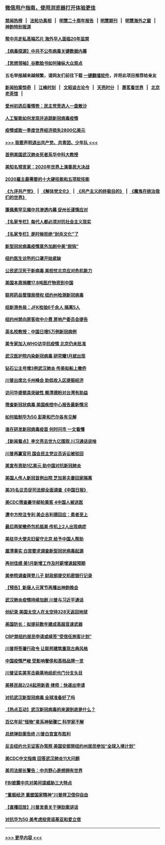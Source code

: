 ### [微信用户指南，使用浏览器打开体验更佳](https://github.com/gfw-breaker/banned-news1/blob/master/indexes/wechat-guide.md?t=0)
#### [禁闻热榜](热点新闻.md?t=0)  &nbsp;&nbsp;|&nbsp;&nbsp; [法轮功真相](https://github.com/gfw-breaker/truth/blob/master/README.md?t=0) &nbsp;&nbsp;|&nbsp;&nbsp; [明慧二十周年报告](https://github.com/gfw-breaker/mh-reports/blob/master/README.md?t=0) &nbsp;&nbsp;|&nbsp;&nbsp;[明慧期刊](https://github.com/gfw-breaker/mh-qikan) &nbsp;&nbsp;|&nbsp;&nbsp; [明慧海外之窗](https://github.com/gfw-breaker/mh-news/blob/master/README.md?t=0) &nbsp;&nbsp;|&nbsp;&nbsp; [神韵特别报道](https://github.com/gfw-breaker/mh-news/blob/master/shenyun.md?t=0)
#### [帮中共走私高端芯片 海外华人面临20年监禁](../pages/nsc412/n11855016.md?t=02101211) 
#### [【病毒探源】中共不公布病毒关键数据内幕](../pages/nsc412/n11856584.md?t=02101211) 
#### [【思想领袖】谷歌脸书如何操纵大众观点](../pages/nsc412/n11680874.md?t=02101211) 
#### 五毛举报越来越频繁，请网友们前往下载 [一键翻墙软件](https://github.com/gfw-breaker/ssr-accounts)，并将此项目推荐给亲友
#### [新闻拍案惊奇](https://github.com/gfw-breaker/banned-news1/blob/master/pages/link4.md) &nbsp;&nbsp;|&nbsp;&nbsp; [江峰时刻](https://github.com/gfw-breaker/banned-news1/blob/master/pages/link4.md) &nbsp;&nbsp;|&nbsp;&nbsp; [文昭谈古论今](https://github.com/gfw-breaker/banned-news1/blob/master/pages/link4.md) &nbsp;&nbsp;|&nbsp;&nbsp; [天亮时分](https://github.com/gfw-breaker/banned-news1/blob/master/pages/link4.md) &nbsp;&nbsp;|&nbsp;&nbsp; [萧茗看世界](https://github.com/gfw-breaker/banned-news1/blob/master/pages/link4.md) &nbsp;&nbsp;|&nbsp;&nbsp; [北京老茶馆](https://github.com/gfw-breaker/banned-news1/blob/master/pages/link4.md) &nbsp;&nbsp;|&nbsp;&nbsp; 
#### [爱州初选后看情势：民主党竞选人一盘散沙](../pages/nsc412/n11856557.md?t=02101211) 
#### [人工智能如何发现并追踪新冠病毒疫情](../pages/nsc412/n11856398.md?t=02101211) 
#### [疫情或致一季度世界经济损失2800亿美元](../pages/nsc412/n11855639.md?t=02101211) 
#### [>>> 我要声明退出共产党、共青团、少年队 <<<](https://github.com/begood0513/goodnews/blob/master/quit/letter.md) 
#### [首例美国武汉肺炎死者系华中科大教授](../pages/nsc412/n11855500.md?t=02101211) 
#### [美知名预言家：2020年世界上演善恶大决战](../pages/nsc412/n11855418.md?t=02101211) 
#### [2020雇主最需要的十大硬技能和五项软技能](../pages/nsc412/n11850953.md?t=02101211) 
#### [《九评共产党》](https://github.com/begood0513/9ping.md/blob/master/README.md) &nbsp;|&nbsp; [《解体党文化》](../../../../jtdwh.md/blob/master/README.md)  &nbsp;|&nbsp; [《共产主义的终极目的》](../../../../gczydzjmd.md/blob/master/README.md) &nbsp;|&nbsp; [《魔鬼在统治我们的世界》](../../../../mgztzwmdsj.md/blob/master/README.md) 
#### [蓬佩奥罕见揭中共渗透内幕 促州长谨慎应对](../pages/nsc412/n11854685.md?t=02101211) 
#### [【名家专栏】每代人都必须对抗社会主义现实](../pages/nsc412/n11831412.md?t=02101211) 
#### [【名家专栏】是时候拒绝“封杀文化”了](../pages/nsc412/n11814093.md?t=02101211) 
#### [新型冠状病毒疫情意外加剧中美“脱钩”](../pages/nsc412/n11854475.md?t=02101211) 
#### [纽约医生诊所的口罩开始紧缺](../pages/nsc412/n11853364.md?t=02101211) 
#### [公民武汉死于新病毒 美担忧北京应对危机能力](../pages/nsc412/n11854331.md?t=02101211) 
#### [美国本周捐赠17.8吨医疗物资到中国](../pages/nsc412/n11854269.md?t=02101211) 
#### [联邦药品管理局授权  纽约州检测新冠病毒](../pages/nsc412/n11853371.md?t=02101211) 
#### [纽新港务局：JFK检验6千余人  隔离5人](../pages/nsc412/n11853366.md?t=02101211) 
#### [纽约州禁向房客收中介费  房地产委员会提告](../pages/nsc412/n11853360.md?t=02101211) 
#### [英名校教授：中国日增5万例新冠病例](../pages/nsc412/n11854174.md?t=02101211) 
#### [美专家加入WHO访华抗疫情 北京仍未批准](../pages/nsc412/n11854043.md?t=02101211) 
#### [武汉医护院内染新冠病毒 研究曝1月就出现](../pages/nsc412/n11852928.md?t=02101211) 
#### [钻石公主号增3例武汉肺炎 传美拟船上撤侨](../pages/nsc412/n11853240.md?t=02101211) 
#### [川普出席北卡州峰会 助低收入区提振经济](../pages/nsc412/n11853232.md?t=02101211) 
#### [访问华盛顿具突破性 赖清德盼对台湾有助益](../pages/nsc412/n11853129.md?t=02101211) 
#### [筛查新冠状病毒 美国疾控中心报告最新情况](../pages/nsc412/n11853070.md?t=02101211) 
#### [如何抵制华为5G 彭斯和巴尔各有见解](../pages/nsc412/n11852535.md?t=02101211) 
#### [谁在研发新冠病毒疫苗 何时问市 一文看懂](../pages/nsc412/n11852840.md?t=02101211) 
#### [【新闻看点】李文亮去世九亿围观 川习通话说啥](../pages/nsc412/n11852360.md?t=02101211) 
#### [川普再赢官司 国会民主党议员诉讼被驳回](../pages/nsc412/n11852287.md?t=02101211) 
#### [美宣布资助1亿美元 助中国对抗新冠肺炎](../pages/nsc412/n11852531.md?t=02101211) 
#### [美国人传人新冠首例出院 芝加哥夫妻回家隔离](../pages/nsc412/n11852452.md?t=02101211) 
#### [美35名议员促司法部全面调查《中国日报》](../pages/nsc412/n11852435.md?t=02101211) 
#### [美CDC筛查豪华邮轮乘客 4中国人被送医](../pages/nsc412/n11852085.md?t=02101211) 
#### [遭中方抢注专利 美企吉利德回应：患者至上](../pages/nsc412/n11852037.md?t=02101211) 
#### [最后两架撤侨包机抵美 传机上2人出现病症](../pages/nsc412/n11852173.md?t=02101211) 
#### [美驻华大使夫妇留守北京 给予中国人帮助](../pages/nsc412/n11852165.md?t=02101211) 
#### [厘清事实 白宫要求调查新型冠状病毒起源](../pages/nsc412/n11852106.md?t=02101211) 
#### [再创佳绩 美1月新增工作及时薪增速超预期](../pages/nsc412/n11852174.md?t=02101211) 
#### [美参院调查拜登儿子 财政部提交机密银行记录](../pages/nsc412/n11851808.md?t=02101211) 
#### [【预告】新唐人元宵节再播出神韵晚会](../pages/nsc412/n11843192.md?t=02101211) 
#### [武汉肺炎疫情持续加剧 川普与习近平通话](../pages/nsc412/n11851613.md?t=02101211) 
#### [创纪录 美国太空人在太空待328天返回地球](../pages/nsc412/n11851266.md?t=02101211) 
#### [美国防长：拟提前数年建成高超音速武器](../pages/nsc412/n11850959.md?t=02101211) 
#### [CBP禁纽约居民申请或续签“受信任旅客计划”](../pages/nsc412/n11850857.md?t=02101211) 
#### [川普将签署行政令 让联邦建筑重现古典风格](../pages/nsc412/n11850654.md?t=02101211) 
#### [中国疫情严峻 受影响奢侈和高档品牌一览](../pages/nsc412/n11850319.md?t=02101211) 
#### [川普证实美军击毙基地组织也门分支头目](../pages/nsc412/n11850383.md?t=02101211) 
#### [美移民局2/24起用新表 律师：快递出申请](../pages/nsc412/n11848220.md?t=02101211) 
#### [对抗武汉新型冠病毒 全球准备好了吗](../pages/nsc412/n11850142.md?t=02101211) 
#### [【热点互动】武汉新冠病毒的来源到底是什么？](../pages/nsc412/n11849749.md?t=02101211) 
#### [百亿年前“怪物”星系神秘骤亡 科学家不解](../pages/nsc412/n11849863.md?t=02101211) 
#### [总统弹劾案告终 川普白宫宣布胜利](../pages/nsc412/n11849985.md?t=02101211) 
#### [反击纽约允无证客办驾照  美国安部禁纽约州居民参加“全球入境计划”](../pages/nsc412/n11849828.md?t=02101211) 
#### [美CDC中文指南 回答武汉肺炎11大问题](../pages/nsc412/n11849703.md?t=02101211) 
#### [美司法部长警告：中共野心是想拥有世界](../pages/nsc412/n11849769.md?t=02101211) 
#### [FBI披露中共对美间谍威胁三大特点](../pages/nsc412/n11849700.md?t=02101211) 
#### [“重振经济 重塑国家精神”川普捍卫信仰自由](../pages/nsc412/n11849641.md?t=02101211) 
#### [【直播回放】川普发表关于弹劾案讲话](../pages/nsc412/n11849472.md?t=02101211) 
#### [对抗华为5G 美考虑投资诺基亚和爱立信](../pages/nsc412/n11849510.md?t=02101211) 

----
#### [ >>> 更早内容 <<< ](../indexes/nsc412-earlier.md)
